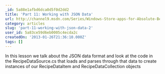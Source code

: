```yaml
---
_id: 5a88e1afbd6dca0d5f0d2dd2
title: 'Part 11: Working with JSON Data'
url: http://channel9.msdn.com/Series/Windows-Store-apps-for-Absolute-Beginners-with-C-/Part-11-Working-with-JSON-Data
category: articles
slug: 'part-11-working-with-json-data-2'
user_id: 5a83ce59d6eb0005c4ecda2c
createdOn: '2013-01-26T21:36:10.000Z'
tags: []
---
```


In this lesson we talk about the JSON data format and look at the code in the RecipeDataSource.cs that loads and parses through that data to create instances of our RecipeDataItem and RecipeDataCollection objects
